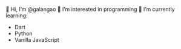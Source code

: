 👋 Hi, I’m @galangao
👀 I’m interested in programming
🌱 I’m currently learning:
- Dart
- Python
- Vanilla JavaScript


<!---
galangao/galangao is a ✨ special ✨ repository because its `README.md` (this file) appears on your GitHub profile.
You can click the Preview link to take a look at your changes.
--->
